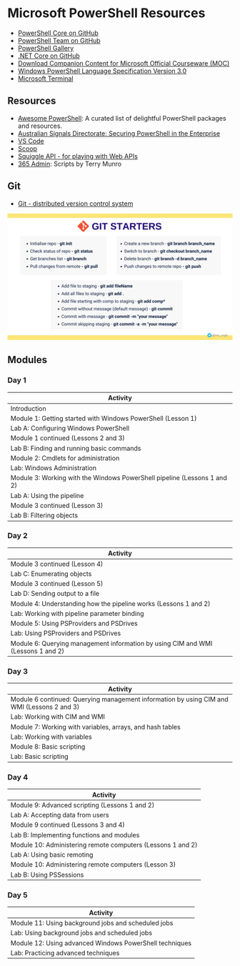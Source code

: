 # Microsoft PowerShell Resources

* [PowerShell Core on GitHub](https://github.com/PowerShell/PowerShell)
* [PowerShell Team on GitHub](https://github.com/PowerShell)
* [PowerShell Gallery](https://www.powershellgallery.com/)
* [.NET Core on GitHub](https://github.com/dotnet/core)
* [Download Companion Content for Microsoft Official Courseware (MOC)](https://www.microsoft.com/en-us/learning/companion-moc.aspx)
* [Windows PowerShell Language Specification Version 3.0](https://www.microsoft.com/en-au/download/details.aspx?id=36389)
* [Microsoft Terminal](https://github.com/microsoft/terminal)

## Resources

* [Awesome PowerShell](https://github.com/janikvonrotz/awesome-powershell): A curated list of delightful PowerShell packages and resources.
* [Australian Signals Directorate: Securing PowerShell in the Enterprise](https://www.cyber.gov.au/acsc/view-all-content/publications/securing-powershell-enterprise)
* [VS Code](https://code.visualstudio.com/)
* [Scoop](/Internet/Scoop.md)
* [Squiggle API - for playing with Web APIs](https://api.squiggle.com.au/)
* [365 Admin](https://www.365admin.com.au/2017/07/all-my-powershell-technet-downloads.html): Scripts by Terry Munro


## Git

* [Git - distributed version control system](https://git-scm.com/)

![Git Cheat Sheet](/_images/git.jpeg)

## Modules

### Day 1

|Activity|
|-|
|Introduction|
|Module 1: Getting started with Windows PowerShell (Lesson 1)|
|Lab A: Configuring Windows PowerShell|
|Module 1 continued (Lessons 2 and 3)|
|Lab B: Finding and running basic commands|
|Module 2: Cmdlets for administration|
|Lab: Windows Administration|
|Module 3: Working with the Windows PowerShell pipeline (Lessons 1 and 2)|
|Lab A: Using the pipeline|
|Module 3 continued (Lesson 3)|
|Lab B: Filtering objects|

### Day 2

|Activity|
|-|
|Module 3 continued (Lesson 4)|
|Lab C: Enumerating objects|
|Module 3 continued (Lesson 5)|
|Lab D: Sending output to a file|
|Module 4: Understanding how the pipeline works (Lessons 1 and 2)|
|Lab: Working with pipeline parameter binding|
|Module 5: Using PSProviders and PSDrives|
|Lab: Using PSProviders and PSDrives|
|Module 6: Querying management information by using CIM and WMI (Lessons 1 and 2)|

### Day 3

|Activity|
|-|
|Module 6 continued: Querying management information by using CIM and WMI (Lessons 2 and 3)|
|Lab: Working with CIM and WMI|
|Module 7: Working with variables, arrays, and hash tables|
|Lab: Working with variables|
|Module 8: Basic scripting|
|Lab: Basic scripting|

### Day 4

|Activity|
|-|
|Module 9: Advanced scripting (Lessons 1 and 2)|
|Lab A: Accepting data from users|
|Module 9 continued (Lessons 3 and 4)|
|Lab B: Implementing functions and modules|
|Module 10: Administering remote computers (Lessons 1 and 2)|
|Lab A: Using basic remoting|
|Module 10: Administering remote computers (Lesson 3)|
|Lab B: Using PSSessions|

### Day 5

|Activity|
|-|
|Module 11: Using background jobs and scheduled jobs|
|Lab: Using background jobs and scheduled jobs|
|Module 12: Using advanced Windows PowerShell techniques|
|Lab: Practicing advanced techniques|
